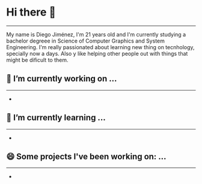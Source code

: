 # Hi there 👋
-------------------------------------------------------------------
My name is Diego Jiménez, I'm 21 years old and I'm currently studying a bachelor degreee in Science of Computer Graphics and System Engineering.
I'm really passionated about learning new thing on tecnhology, specially now a days. Also y like helping other people out with things that might be dificult to them. 


## 🔭 I’m currently working on ...
--------------------------------------------------------------------
-

## 🌱 I’m currently learning ...
---------------------------------------------------------------------
-

## 😄 Some projects I've been working on: ...
---------------------------------------------------------------------
-


<!--
**DJ2513/DJ2513** is a ✨ _special_ ✨ repository because its `README.md` (this file) appears on your GitHub profile.

Here are some ideas to get you started:

- 👯 I’m looking to collaborate on ...
- 🤔 I’m looking for help with ...
- 💬 Ask me about ...
- 📫 How to reach me: ...
- ⚡ Fun fact: ...
-->
